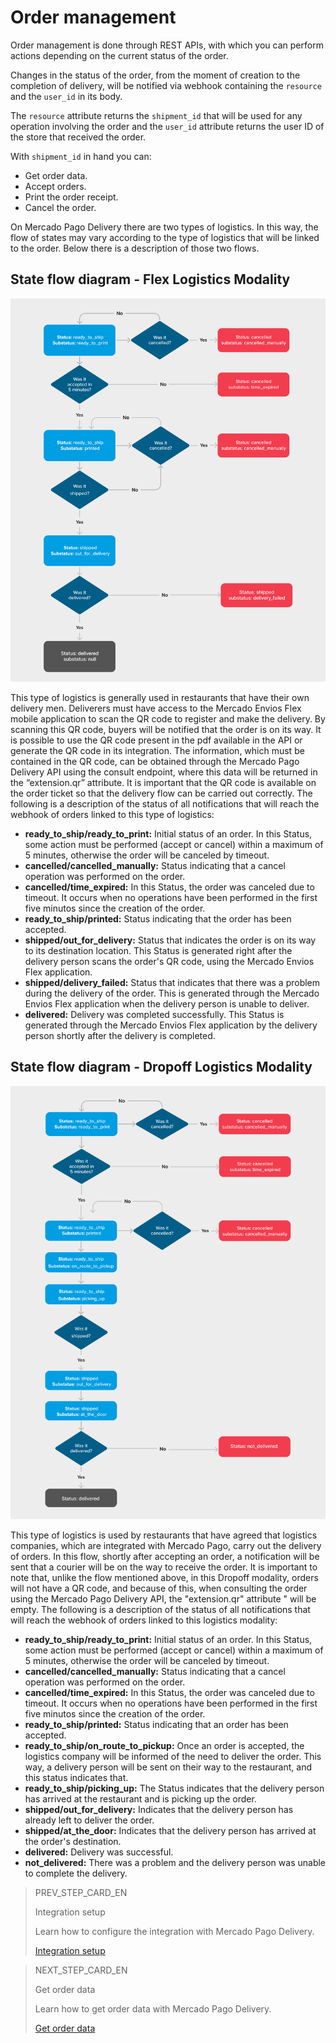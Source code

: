# Order management

Order management is done through REST APIs, with which you can perform actions depending on the current status of the order.

Changes in the status of the order, from the moment of creation to the completion of delivery, will be notified via webhook containing the `resource` and the `user_id` in its body.

The `resource` attribute returns the `shipment_id` that will be used for any operation involving the order and the `user_id` attribute returns the user ID of the store that received the order.

With `shipment_id` in hand you can:

* Get order data.
* Accept orders.
* Print the order receipt.
* Cancel the order.

On Mercado Pago Delivery there are two types of logistics. In this way, the flow of states may vary according to the type of logistics that will be linked to the order. Below there is a description of those two flows.

## State flow diagram - Flex Logistics Modality

![flowchart](/images/mpdelivery/flowchart_delivery_en.png)

This type of logistics is generally used in restaurants that have their own delivery men. Deliverers must have access to the Mercado Envios Flex mobile application to scan the QR code to register and make the delivery. By scanning this QR code, buyers will be notified that the order is on its way. It is possible to use the QR code present in the pdf available in the API or generate the QR code in its integration. The information, which must be contained in the QR code, can be obtained through the Mercado Pago Delivery API using the consult endpoint, where this data will be returned in the “extension.qr” attribute. It is important that the QR code is available on the order ticket so that the delivery flow can be carried out correctly. The following is a description of the status of all notifications that will reach the webhook of orders linked to this type of logistics:

  * **ready_to_ship/ready_to_print:** Initial status of an order. In this Status, some action must be performed (accept or cancel) within a maximum of 5 minutes, otherwise the order will be canceled by timeout.
  * **cancelled/cancelled_manually:** Status indicating that a cancel operation was performed on the order.
  * **cancelled/time_expired:** In this Status, the order was canceled due to timeout. It occurs when no operations have been performed in the first five minutos since the creation of the order.
  * **ready_to_ship/printed:** Status indicating that the order has been accepted.
  * **shipped/out_for_delivery:** Status that indicates the order is on its way to its destination location. This Status is generated right after the delivery person scans the order's QR code, using the Mercado Envios Flex application.
  * **shipped/delivery_failed:** Status that indicates that there was a problem during the delivery of the order. This is generated through the Mercado Envios Flex application when the delivery person is unable to deliver.
  * **delivered:** Delivery was completed successfully. This Status is generated through the Mercado Envios Flex application by the delivery person shortly after the delivery is completed.

## State flow diagram - Dropoff Logistics Modality

![flowchart](/images/mpdelivery/flowchart-1_delivery_en.png)

This type of logistics is used by restaurants that have agreed that logistics companies, which are integrated with Mercado Pago, carry out the delivery of orders. In this flow, shortly after accepting an order, a notification will be sent that a courier will be on the way to receive the order. It is important to note that, unlike the flow mentioned above, in this Dropoff modality, orders will not have a QR code, and because of this, when consulting the order using the Mercado Pago Delivery API, the "extension.qr" attribute " will be empty. The following is a description of the status of all notifications that will reach the webhook of orders linked to this logistics modality:
  
  * **ready_to_ship/ready_to_print:** Initial status of an order. In this Status, some action must be performed (accept or cancel) within a maximum of 5 minutes, otherwise the order will be canceled by timeout.
  * **cancelled/cancelled_manually:** Status indicating that a cancel operation was performed on the order.
  * **cancelled/time_expired:** In this Status, the order was canceled due to timeout. It occurs when no operations have been performed in the first five minutos since the creation of the order.
  * **ready_to_ship/printed:** Status indicating that an order has been accepted.
  * **ready_to_ship/on_route_to_pickup:** Once an order is accepted, the logistics company will be informed of the need to deliver the order. This way, a delivery person will be sent on their way to the restaurant, and this status indicates that.
  * **ready_to_ship/picking_up:** The Status indicates that the delivery person has arrived at the restaurant and is picking up the order.
  * **shipped/out_for_delivery:** Indicates that the delivery person has already left to deliver the order.
  * **shipped/at_the_door:** Indicates that the delivery person has arrived at the order's destination.
  * **delivered:** Delivery was successful.
  * **not_delivered:** There was a problem and the delivery person was unable to complete the delivery.


> PREV_STEP_CARD_EN
>
> Integration setup
>
> Learn how to configure the integration with Mercado Pago Delivery.
>
> [Integration setup](/developers/en/docs/mp-delivery/integration-configuration)

> NEXT_STEP_CARD_EN
>
> Get order data
>
> Learn how to get order data with Mercado Pago Delivery.
>
> [Get order data](/developers/en/docs/mp-delivery/order-management/get-order-data)

